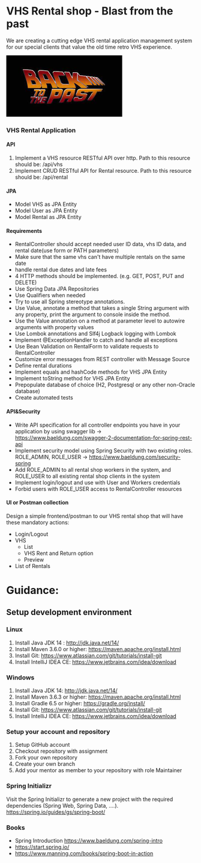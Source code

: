 # VHS Rental shop - Blast from the past

We are creating a cutting edge VHS rental application management system for our special clients that value the old time retro VHS experience.

![img_1.png](backtothepast.png)

### VHS Rental Application

#### API
1. Implement a VHS resource RESTful API over http.
   Path to this resource should be: /api/vhs
3. Implement CRUD RESTful API for Rental resource.
   Path to this resource should be: /api/rental
#### JPA
- Model VHS as JPA Entity
- Model User as JPA Entity
- Model Rental as JPA Entity
#### Requirements
- RentalController should accept needed user ID data, vhs ID data, and rental date(use form or PATH parameters)
- Make sure that the same vhs can't have multiple rentals on the same date
- handle rental due dates and late fees
- 4 HTTP methods should be implemented. (e.g. GET, POST, PUT and DELETE)
- Use Spring Data JPA Repositories
- Use Qualifiers when needed
- Try to use all Spring stereotype annotations.
- Use Value, annotate a method that takes a single String argument with any property, print the argument to console inside the method.
- Use the Value annotation on a method at parameter level to autowire arguments with property values
- Use Lombok annotations and Slf4j Logback logging with Lombok
- Implement @ExceptionHandler to catch and handle all exceptions
- Use Bean Validation on RentalForm to validate requests to RentalController
- Customize error messages from REST controller with Message Source
- Define rental durations
- Implement equals and hashCode methods for VHS JPA Entity
- Implement toString method for VHS JPA Entity
- Prepopulate database of choice (H2, Postgresql or any other non-Oracle database)
- Create automated tests

#### API&Security

- Write API specification for all controller endpoints you have in your application by using swagger lib -> https://www.baeldung.com/swagger-2-documentation-for-spring-rest-api
- Implement security model using Spring Security with two existing roles. ROLE_ADMIN, ROLE_USER -> https://www.baeldung.com/security-spring
- Add ROLE_ADMIN to all rental shop workers in the system, and ROLE_USER to all existing rental shop clients in the system
- Implement login/logout and use with User and Workers credentials
- Forbid users with ROLE_USER access to RentalController resources

#### UI or Postman collection
Design a simple frontend/postman to our VHS rental shop that will have these mandatory actions:
- Login/Logout
- VHS
  - List
  - VHS Rent and Return option
  - Preview
- List of Rentals


# Guidance:


## Setup development environment
### Linux

1. Install Java JDK 14 : http://jdk.java.net/14/
2. Install Maven 3.6.0 or higher: https://maven.apache.org/install.html
3. Install Git: https://www.atlassian.com/git/tutorials/install-git
4. Install IntelliJ IDEA CE: https://www.jetbrains.com/idea/download


### Windows

1. Install Java JDK 14: http://jdk.java.net/14/
2. Install Maven 3.6.3 or higher: https://maven.apache.org/install.html
3. Install Gradle 6.5 or higher: https://gradle.org/install/
4. Install Git: https://www.atlassian.com/git/tutorials/install-git
5. Install IntelliJ IDEA CE: https://www.jetbrains.com/idea/download


### Setup your account and repository
1. Setup GitHub account
2. Checkout repository with assignment
3. Fork your own repository
4. Create your own branch
5. Add your mentor as member to your repository with role Maintainer

### Spring Initializr

Visit the Spring Initializr to generate a new project with the required dependencies (Spring Web, Spring Data, ....).
https://spring.io/guides/gs/spring-boot/

### Books
- Spring Introduction https://www.baeldung.com/spring-intro
- https://start.spring.io/
- https://www.manning.com/books/spring-boot-in-action
